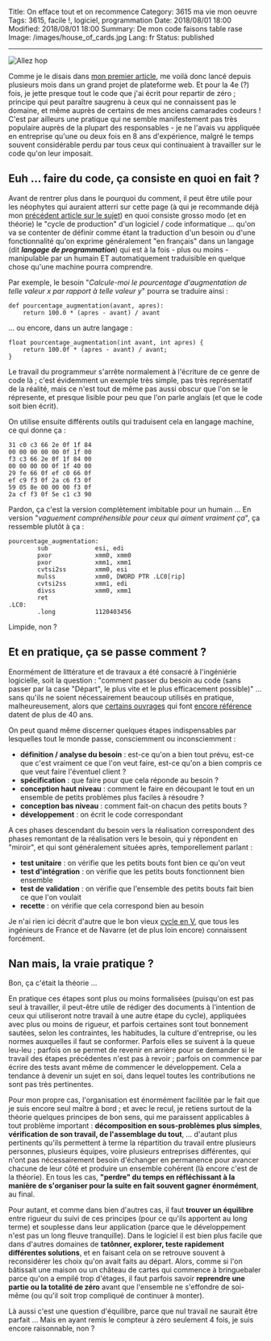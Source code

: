 Title: On efface tout et on recommence
Category: 3615 ma vie mon oeuvre
Tags: 3615, facile !, logiciel, programmation
Date: 2018/08/01 18:00
Modified: 2018/08/01 18:00
Summary: De mon code faisons table rase
Image: /images/house_of_cards.jpg
Lang: fr
Status: published

___

![Allez hop][house-of-cards]

Comme je le disais dans [mon premier article][blog-first], me voilà donc lancé
depuis plusieurs mois dans un grand projet de plateforme web. Et pour la 4e (?)
fois, je jette presque tout le code que j'ai écrit pour repartir de
zéro ; principe qui peut paraître saugrenu à ceux qui ne connaissent pas le
domaine, et même auprès de certains de mes anciens camarades codeurs ! C'est
par ailleurs une pratique qui ne semble manifestement pas très populaire
auprès de la plupart
des responsables - je ne l'avais vu appliquée en entreprise qu'une ou deux
fois en 8 ans d'expérience, malgré le temps souvent considérable perdu par tous
ceux qui continuaient à travailler sur le code qu'on leur imposait.

## Euh ... faire du code, ça consiste en quoi en fait ?

Avant de rentrer plus dans le pourquoi du comment, il peut être utile pour les
néophytes qui auraient atterri sur cette page (à qui je recommande déjà mon
[précédent article sur le sujet][software-what]) en quoi consiste grosso modo (et
en théorie) le "cycle de production" d'un logiciel / code informatique ... qu'on va
se contenter de définir comme étant la traduction d'un besoin ou d'une fonctionnalité
qu'on exprime généralement "en français" dans un langage (dit
**_langage de programmation_**) qui est à la fois - plus ou moins -
manipulable par un humain ET automatiquement traduisible en quelque chose
qu'une machine pourra comprendre.

Par exemple, le besoin
"_Calcule-moi le pourcentage d'augmentation de telle valeur x par rapport à telle valeur y_" pourra se traduire ainsi :

```
def pourcentage_augmentation(avant, apres):
    return 100.0 * (apres - avant) / avant
```

... ou encore, dans un autre langage :

```
float pourcentage_augmentation(int avant, int apres) {
    return 100.0f * (apres - avant) / avant;
}
```

Le travail du programmeur s'arrête normalement à l'écriture de ce genre de code
là ; c'est évidemment un exemple
très simple, pas très représentatif de la réalité, mais ce n'est tout de même
pas aussi obscur que l'on se le répresente, et presque lisible pour peu que l'on
parle anglais (et que le code soit bien écrit).

On utilise ensuite différents outils qui traduisent cela en langage machine,
ce qui donne ça :

```
31 c0 c3 66 2e 0f 1f 84
00 00 00 00 00 0f 1f 00
f3 c3 66 2e 0f 1f 84 00
00 00 00 00 0f 1f 40 00
29 fe 66 0f ef c0 66 0f
ef c9 f3 0f 2a c6 f3 0f
59 05 8e 00 00 00 f3 0f
2a cf f3 0f 5e c1 c3 90
```

Pardon, ça c'est la version complètement imbitable pour un humain ...
En version "_vaguement compréhensible pour ceux qui aiment vraiment ça_", ça
ressemble plutôt à ça :

```
pourcentage_augmentation:
        sub             esi, edi
        pxor            xmm0, xmm0
        pxor            xmm1, xmm1
        cvtsi2ss        xmm0, esi
        mulss           xmm0, DWORD PTR .LC0[rip]
        cvtsi2ss        xmm1, edi
        divss           xmm0, xmm1
        ret
.LC0:
        .long           1120403456
```

Limpide, non ?

## Et en pratique, ça se passe comment ?

Enormément de littérature et de travaux a été consacré à l'ingéniérie
logicielle, soit la question : "comment
passer du besoin au code (sans passer par la case "Départ", le plus vite et le
plus efficacement possible)" ... sans qu'ils ne soient nécessairement beaucoup
utilisés en pratique, malheureusement, alors que [certains ouvrages][knuth] qui font
[encore référence][mythical] datent de plus de 40 ans.

On peut quand même discerner quelques étapes indispensables par lesquelles
tout le monde passe, consciemment ou inconsciemment :

* **définition / analyse du besoin** : est-ce qu'on a bien tout prévu, est-ce que
c'est vraiment ce que l'on veut faire, est-ce qu'on a bien compris ce que veut
faire l'éventuel client ?
* **spécification** : que faire pour que cela réponde au besoin ?
* **conception haut niveau** : comment le faire en découpant le tout en un ensemble de
petits problèmes plus faciles à résoudre ?
* **conception bas niveau** : comment fait-on chacun des petits bouts ?
* **développement** : on écrit le code correspondant

A ces phases descendant du besoin vers la réalisation correspondent des phases
remontant de la réalisation vers le besoin, qui y répondent en "miroir", et qui
sont généralement situées après, temporellement parlant :

* **test unitaire** : on vérifie que les petits bouts font bien ce qu'on veut
* **test d'intégration** : on vérifie que les petits bouts fonctionnent bien ensemble
* **test de validation** : on vérifie que l'ensemble des petits bouts fait bien ce
que l'on voulait
* **recette** : on vérifie que cela correspond bien au besoin

Je n'ai rien ici décrit d'autre que le bon vieux [cycle en V][V-cycle], que tous
les ingénieurs de France et de Navarre (et de plus loin encore) connaissent
forcément.

## Nan mais, la vraie pratique ?

Bon, ça c'était la théorie ...

En pratique ces étapes sont plus ou moins
formalisées (puisqu'on est pas seul à travailler, il peut-être utile de rédiger
des documents à l'intention de ceux qui utiliseront notre travail à une autre
étape du cycle), appliquées avec plus ou moins de rigueur, et parfois
certaines sont tout bonnement sautées, selon les contraintes, les habitudes, la
culture d'entreprise, ou les normes auxquelles il faut se conformer.
Parfois elles se suivent à la queue leu-leu ;
parfois on se permet de revenir en arrière pour se demander si le travail des
étapes précédentes n'est pas à revoir ; parfois on commence par écrire des tests
avant même de commencer le développement. Cela a tendance à devenir un sujet
en soi, dans lequel toutes les contributions ne sont pas très pertinentes.

Pour mon propre cas, l'organisation est énormément facilitée par le fait que je
suis encore seul maître à bord ; et avec le recul, je retiens surtout de la théorie quelques
principes de bon sens, qui me paraissent applicables à tout
problème important : **décomposition en sous-problèmes plus simples**,
**vérification de son travail, de l'assemblage du tout**, ... d'autant plus pertinents qu'ils permettent à terme la
répartition du travail entre plusieurs personnes, plusieurs équipes, voire
plusieurs entreprises différentes, qui n'ont pas nécessairement besoin
d'échanger en permanence pour avancer chacune de leur côté et produire un
ensemble cohérent (là encore c'est de la théorie). En tous les cas,
**"perdre" du temps en réfléchissant à la manière de s'organiser pour la suite en fait souvent gagner énormément**, au final.

Pour autant, et comme dans bien d'autres cas, il faut **trouver un équilibre** entre
rigueur du suivi de ces principes (pour ce qu'ils apportent au long terme) et
souplesse dans leur application (parce que le développement n'est pas un long
fleuve tranquille). Dans le logiciel il est bien plus facile que dans d'autres
domaines de **tatônner, explorer, teste rapidement différentes solutions**, et en
faisant cela on se retrouve souvent à reconsidérer les choix qu'on avait faits
au départ. Alors, comme si l'on bâtissait une maison ou un château de
cartes qui commence à bringuebaler parce qu'on a empilé trop d'étages, il faut
parfois savoir **reprendre une partie ou la totalité de zéro** avant que l'ensemble
ne s'effondre de soi-même (ou qu'il soit trop compliqué de continuer à monter).

Là aussi c'est une question d'équilibre, parce que nul travail ne saurait être
parfait ... Mais en ayant remis le compteur à zéro seulement 4 fois, je suis
encore raisonnable, non ?


[house-of-cards]: {filename}/images/house_of_cards.jpg
[blog-first]: {filename}blog-pour-quoi.md
[knuth]: https://www.amazon.fr/Computer-Programming-Volumes-1-4A-Boxed/dp/0321751043
[mythical]: https://www.amazon.fr/Mythical-Man-Month-Software-Engineering-Anniversary/dp/0201835959
[software-what]: {filename}le-logiciel-intro.md
[V-cycle]: https://fr.wikipedia.org/wiki/Cycle_en_V
